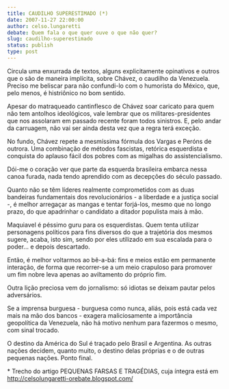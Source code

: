 ```yaml
---
title: CAUDILHO SUPERESTIMADO (*)
date: 2007-11-27 22:00:00
author: celso.lungaretti
debate: Quem fala o que quer ouve o que não quer?
slug: caudilho-superestimado
status: publish 
type: post
---
```


Circula uma enxurrada de textos, alguns explicitamente opinativos e outros que o são de maneira implícita, sobre Chávez, o caudilho da Venezuela. Preciso me beliscar para não confundi-lo com o humorista do México, que, pelo menos, é histriônico no bom sentido.   

Apesar do matraqueado cantinflesco de Chávez soar caricato para quem não tem antolhos ideológicos, vale lembrar que os militares-presidentes que nos assolaram em passado recente foram todos sinistros. E, pelo andar da carruagem, não vai ser ainda desta vez que a regra terá exceção.  

No fundo, Chávez repete a mesmíssima fórmula dos Vargas e Peróns de outrora. Uma combinação de métodos fascistas, retórica esquerdista e conquista do aplauso fácil dos pobres com as migalhas do assistencialismo.  

Dói-me o coração ver que parte da esquerda brasileira embarca nessa canoa furada, nada tendo aprendido com as decepções do século passado.   

Quanto não se têm líderes realmente comprometidos com as duas bandeiras fundamentais dos revolucionários - a liberdade e a justiça social -, é melhor arregaçar as mangas e tentar forjá-los, mesmo que no longo prazo, do que apadrinhar o candidato a ditador populista mais à mão.  

Maquiavel é péssimo guru para os esquerdistas. Quem tenta utilizar personagens políticos para fins diversos do que a trajetória dos mesmos sugere, acaba, isto sim, sendo por eles utilizado em sua escalada para o poder... e depois descartado.   

Então, é melhor voltarmos ao bê-a-bá: fins e meios estão em permanente interação, de forma que recorrer-se a um meio crapuloso para promover um fim nobre leva apenas ao aviltamento do próprio fim.   

Outra lição preciosa vem do jornalismo: só idiotas se deixam pautar pelos adversários.   

Se a imprensa burguesa - burguesa como nunca, aliás, pois está cada vez mais na mão dos bancos - exagera maliciosamente a importância geopolítica da Venezuela, não há motivo nenhum para fazermos o mesmo, com sinal trocado.   

O destino da América do Sul é traçado pelo Brasil e Argentina. As outras nações decidem, quanto muito, o destino delas próprias e o de outras pequenas nações. Ponto final.  

\* Trecho do artigo PEQUENAS FARSAS E TRAGÉDIAS, cuja íntegra está em http://celsolungaretti-orebate.blogspot.com/
